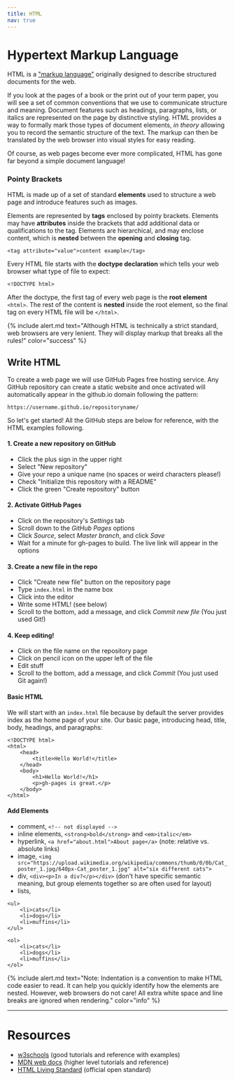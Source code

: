 ```yaml
---
title: HTML
nav: true
---
```


# Hypertext Markup Language

HTML is a ["markup language"](https://en.wikipedia.org/wiki/Markup_language) originally designed to describe structured documents for the web.

If you look at the pages of a book or the print out of your term paper, you will see a set of common conventions that we use to communicate structure and meaning.
Document features such as headings, paragraphs, lists, or italics are represented on the page by distinctive styling. 
HTML provides a way to formally mark those types of document elements, *in theory* allowing you to record the semantic structure of the text.
The markup can then be translated by the web browser into visual styles for easy reading.

Of course, as web pages become ever more complicated, HTML has gone far beyond a simple document language!

### Pointy Brackets

HTML is made up of a set of standard **elements** used to structure a web page and introduce features such as images.

Elements are represented by **tags** enclosed by pointy brackets.
Elements may have **attributes** inside the brackets that add additional data or qualifications to the tag.
Elements are hierarchical, and may enclose content, which is **nested** between the **opening** and **closing** tag.

`<tag attribute="value">content example</tag>`

Every HTML file starts with the **doctype declaration** which tells your web browser what type of file to expect:

`<!DOCTYPE html>`

After the doctype, the first tag of every web page is the **root element** `<html>`.
The rest of the content is **nested** inside the root element, so the final tag on every HTML file will be `</html>`.

{% include alert.md text="Although HTML is technically a strict standard, web browsers are very lenient. They will display markup that breaks all the rules!" color="success" %}

## Write HTML

To create a web page we will use GitHub Pages free hosting service.
Any GitHub repository can create a static website and once activated will automatically appear in the github.io domain following the pattern: 

`https://username.github.io/repositoryname/`

So let's get started!
All the GitHub steps are below for reference, with the HTML examples following.

#### 1. Create a new repository on GitHub

- Click the plus sign in the upper right
- Select "New repository"
- Give your repo a unique name (no spaces or weird characters please!)
- Check "Initialize this repository with a README"
- Click the green "Create repository" button

#### 2. Activate GitHub Pages

- Click on the repository's *Settings* tab
- Scroll down to the *GitHub Pages* options
- Click *Source*, select *Master branch*, and click *Save*
- Wait for a minute for gh-pages to build. The live link will appear in the options

#### 3. Create a new file in the repo

- Click "Create new file" button on the repository page
- Type `index.html` in the name box
- Click into the editor
- Write some HTML! (see below)
- Scroll to the bottom, add a message, and click *Commit new file* (You just used Git!)

#### 4. Keep editing!

- Click on the file name on the repository page
- Click on pencil icon on the upper left of the file
- Edit stuff
- Scroll to the bottom, add a message, and click *Commit* (You just used Git again!)

#### Basic HTML 

We will start with an `index.html` file because by default the server provides index as the home page of your site.
Our basic page, introducing head, title, body, headings, and paragraphs:

```
<!DOCTYPE html>
<html>
    <head>
        <title>Hello World!</title>
    </head>
    <body>
        <h1>Hello World!</h1>
        <p>gh-pages is great.</p>
    </body>
</html>
```

#### Add Elements 

- comment, `<!-- not displayed -->`
- inline elements, `<strong>bold</strong>` and `<em>italic</em>`
- hyperlink, `<a href="about.html">About page</a>` (note: relative vs. absolute links)
- image, `<img src="https://upload.wikimedia.org/wikipedia/commons/thumb/0/0b/Cat_poster_1.jpg/640px-Cat_poster_1.jpg" alt="six different cats">`
- div, `<div><p>In a div?</p></div>` (don't have specific semantic meaning, but group elements together so are often used for layout)
- lists,

```
<ul>
    <li>cats</li>
    <li>dogs</li>
    <li>muffins</li>
</ul>

<ol>
    <li>cats</li>
    <li>dogs</li>
    <li>muffins</li>
</ol>
```

{% include alert.md text="Note: Indentation is a convention to make HTML code easier to read. It can help you quickly identify how the elements are nested. However, web browsers do not care! All extra white space and line breaks are ignored when rendering." color="info" %}

---------

# Resources 

- [w3schools](https://www.w3schools.com/) (good tutorials and reference with examples)
- [MDN web docs](https://developer.mozilla.org/en-US/) (higher level tutorials and reference)
- [HTML Living Standard](https://html.spec.whatwg.org/multipage/) (official open standard)
